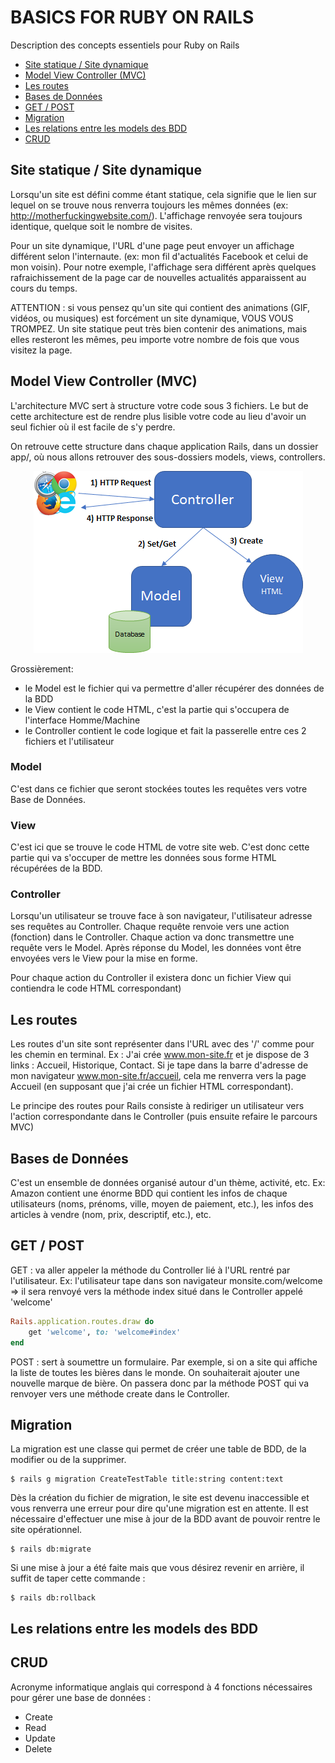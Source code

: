 # BASICS FOR RUBY ON RAILS
Description des concepts essentiels pour Ruby on Rails


* [Site statique / Site dynamique](https://github.com/dacoloma/Rails_initiation#site-statique--site-dynamique)
* [Model View Controller (MVC)](https://github.com/dacoloma/Rails_initiation#model-view-controller-mvc)
* [Les routes](https://github.com/dacoloma/Rails_initiation#les-routes)
* [Bases de Données](https://github.com/dacoloma/Rails_initiation#bases-de-donn%C3%A9es)
* [GET / POST](https://github.com/dacoloma/Rails_initiation#get--post)
* [Migration](https://github.com/dacoloma/Rails_initiation#migration)
* [Les relations entre les models des BDD](https://github.com/dacoloma/Rails_initiation#les-relations-entre-les-models-des-bdd)
* [CRUD](https://github.com/dacoloma/Rails_initiation#crud)

## Site statique / Site dynamique
Lorsqu'un site est défini comme étant statique, cela signifie que le lien sur lequel on se trouve nous renverra toujours les mêmes données (ex: http://motherfuckingwebsite.com/). L'affichage renvoyée sera toujours identique, quelque soit le nombre de visites.

Pour un site dynamique, l'URL d'une page peut envoyer un affichage différent selon l'internaute. (ex: mon fil d'actualités Facebook et celui de mon voisin). Pour notre exemple, l'affichage sera différent après quelques rafraichissement de la page car de nouvelles actualités apparaissent au cours du temps.

ATTENTION : si vous pensez qu'un site qui contient des animations (GIF, vidéos, ou musiques) est forcément un site dynamique, VOUS VOUS TROMPEZ. Un site statique peut très bien contenir des animations, mais elles resteront les mêmes, peu importe votre nombre de fois que vous visitez la page.
## Model View Controller (MVC)
L'architecture MVC sert à structure votre code sous 3 fichiers. Le but de cette architecture est de rendre plus lisible votre code au lieu d'avoir un seul fichier où il est facile de s'y perdre.

On retrouve cette structure dans chaque application Rails, dans un dossier app/, où nous allons retrouver des sous-dossiers models, views, controllers.

<p align="center">
  <img src="/images/mvc.png">
</p>

Grossièrement:
- le Model est le fichier qui va permettre d'aller récupérer des données de la BDD
- le View contient le code HTML, c'est la partie qui s'occupera de l'interface Homme/Machine
- le Controller contient le code logique et fait la passerelle entre ces 2 fichiers et l'utilisateur

### Model
C'est dans ce fichier que seront stockées toutes les requêtes vers votre Base de Données.

### View
C'est ici que se trouve le code HTML de votre site web. C'est donc cette partie qui va s'occuper de mettre les données sous forme HTML récupérées de la BDD.

### Controller
Lorsqu'un utilisateur se trouve face à son navigateur, l'utilisateur adresse ses requêtes au Controller. Chaque requête renvoie vers une action (fonction) dans le Controller. Chaque action va donc transmettre une requête vers le Model. Après réponse du Model, les données vont être envoyées vers le View pour la mise en forme.

Pour chaque action du Controller il existera donc un fichier View qui contiendra le code HTML correspondant)

## Les routes
Les routes d'un site sont représenter dans l'URL avec des '/' comme pour les chemin en terminal.
Ex : J'ai crée www.mon-site.fr et je dispose de 3 links : Accueil, Historique, Contact.
Si je tape dans la barre d'adresse de mon navigateur www.mon-site.fr/accueil, cela me renverra vers la page Accueil (en supposant que j'ai crée un fichier HTML correspondant).

Le principe des routes pour Rails consiste à rediriger un utilisateur vers l'action correspondante dans le Controller (puis ensuite refaire le parcours MVC)
## Bases de Données
C'est un ensemble de données organisé autour d'un thème, activité, etc.
Ex: Amazon contient une énorme BDD qui contient les infos de chaque utilisateurs (noms, prénoms, ville, moyen de paiement, etc.), les infos des articles à vendre (nom, prix, descriptif, etc.), etc.
## GET / POST
GET : va aller appeler la méthode du Controller lié à l'URL rentré par l'utilisateur.
Ex: l'utilisateur tape dans son navigateur monsite.com/welcome  => il sera renvoyé vers la méthode index situé dans le Controller appelé 'welcome'
```ruby
Rails.application.routes.draw do
    get 'welcome', to: 'welcome#index'
end
```
POST : sert à soumettre un formulaire. Par exemple, si on a site qui affiche la liste de toutes les bières dans le monde. On souhaiterait ajouter une nouvelle marque de bière. On passera donc par la méthode POST qui va renvoyer vers une méthode create dans le Controller.

## Migration
La migration est une classe qui permet de créer une table de BDD, de la modifier ou de la supprimer.
```
$ rails g migration CreateTestTable title:string content:text
```
Dès la création du fichier de migration, le site est devenu inaccessible et vous renverra une erreur pour dire qu'une migration est en attente. Il est nécessaire d'effectuer une mise à jour de la BDD avant de pouvoir rentre le site opérationnel.
```
$ rails db:migrate
```
Si une mise à jour a été faite mais que vous désirez revenir en arrière, il suffit de taper cette commande :
```
$ rails db:rollback
```

## Les relations entre les models des BDD


## CRUD
Acronyme informatique anglais qui correspond à 4 fonctions nécessaires pour gérer une base de données  :
- Create
- Read
- Update
- Delete
